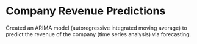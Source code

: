 # Company Revenue Predictions
Created an ARIMA model (autoregressive integrated moving average) to predict the revenue of the company  (time series analysis) via forecasting.
